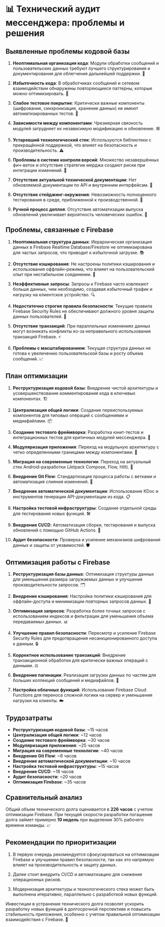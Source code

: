 # 📊 Технический аудит мессенджера: проблемы и решения

## Выявленные проблемы кодовой базы

1. **Неоптимальная организация кода**: Модули обработки сообщений и пользовательских данных требуют лучшего структурирования и документирования для облегчения дальнейшей поддержки. 🧩
   
2. **Избыточность кода**: В обработчиках сообщений и сетевом взаимодействии обнаружены повторяющиеся паттерны, которые можно оптимизировать. 🔄

3. **Слабое тестовое покрытие**: Критически важные компоненты (шифрование, синхронизация, хранение данных) не имеют автоматизированных тестов. 🚨

4. **Зависимости между компонентами**: Чрезмерная связность модулей затрудняет их независимую модификацию и обновление. 🕸️

5. **Устаревший технологический стек**: Используются библиотеки с прекращённой поддержкой, что влияет на безопасность и производительность. ⚠️

6. **Проблемы в системе контроля версий**: Множество незавершённых фич-веток и отсутствие стратегии мерджа создают риски при интеграции изменений. 🌿

7. **Отсутствие актуальной технической документации**: Нет обновляемой документации по API и внутренним интерфейсам. 📝

8. **Отсутствие стейджинг-окружения**: Невозможность полноценного тестирования в среде, приближенной к производственной. 🔬

9. **Ручной процесс деплоя**: Отсутствие автоматизации выпуска обновлений увеличивает вероятность человеческих ошибок. 🤖

## Проблемы, связанные с Firebase

1. **Неоптимальная структура данных**: Иерархическая организация данных в Firebase Realtime Database/Firestore не оптимизирована для частых запросов, что приводит к избыточной загрузке. 📚

2. **Отсутствие кэширования**: Не настроены политики кэширования и использования оффлайн-режима, что влияет на пользовательский опыт при нестабильном соединении. 📶

3. **Неэффективные запросы**: Запросы к Firebase часто извлекают больше данных, чем необходимо, создавая избыточный трафик и нагрузку на клиентское устройство. 🔍

4. **Недостаточно строгие правила безопасности**: Текущие правила Firebase Security Rules не обеспечивают должного уровня защиты данных пользователей. 🔐

5. **Отсутствие транзакций**: При параллельных изменениях данных могут возникать конфликты из-за неправильного использования транзакций Firebase. ⚡

6. **Проблемы с масштабированием**: Текущая структура данных не готова к увеличению пользовательской базы и росту объема сообщений. 📈

## План оптимизации

1. **Реструктуризация кодовой базы**: Внедрение чистой архитектуры и усовершенствование комментирования кода в ключевых компонентах. 🏗️

2. **Централизация общей логики**: Создание переиспользуемых компонентов для типовых операций с сообщениями и медиафайлами. 📦

3. **Создание тестового фреймворка**: Разработка юнит-тестов и интеграционных тестов для критичных модулей мессенджера. 🧪

4. **Модуляризация приложения**: Переход на модульную архитектуру с четко определенными границами между компонентами. 🧱

5. **Миграция на современные технологии**: Переход на актуальный стек Android-разработки (Jetpack Compose, Flow, Hilt). 🚀

6. **Внедрение Git Flow**: Стандартизация процесса работы с ветками и автоматизация слияния изменений. 🔄

7. **Внедрение автоматической документации**: Использование KDoc и инструментов генерации API-документации из кода. 📋

8. **Настройка тестовой инфраструктуры**: Создание отдельной среды для тестирования новых функций. 🛠️

9. **Внедрение CI/CD**: Автоматизация сборки, тестирования и выпуска обновлений с помощью GitHub Actions. 🔄

10. **Аудит безопасности**: Проверка и усиление механизмов шифрования данных и защиты от уязвимостей. 🛡️

## Оптимизация работы с Firebase

1. **Реструктуризация базы данных**: Оптимизация структуры данных для уменьшения размера загружаемых данных и улучшения производительности запросов. 🗂️

2. **Внедрение кэширования**: Настройка политики кэширования для оффлайн-доступа и минимизации повторных запросов данных. 💾

3. **Оптимизация запросов**: Разработка более точных запросов с использованием индексов и фильтрации для уменьшения объема передаваемых данных. 📊

4. **Улучшение правил безопасности**: Пересмотр и усиление Firebase Security Rules для предотвращения несанкционированного доступа к данным. 🔒

5. **Корректное использование транзакций**: Внедрение транзакционной обработки для критически важных операций с данными. ⚖️

6. **Внедрение пагинации**: Реализация загрузки данных по частям для больших коллекций сообщений и медиафайлов. 📄

7. **Настройка облачных функций**: Использование Firebase Cloud Functions для переноса сложной логики на сервер и уменьшения нагрузки на клиенты. ☁️

## Трудозатраты

- **Реструктуризация кодовой базы**: ~15 часов
- **Централизация общей логики**: ~12 часов
- **Создание тестового фреймворка**: ~30 часов
- **Модуляризация приложения**: ~25 часов
- **Миграция на современные технологии**: ~40 часов
- **Внедрение Git Flow**: ~6 часов
- **Внедрение автоматической документации**: ~10 часов
- **Настройка тестовой инфраструктуры**: ~15 часов
- **Внедрение CI/CD**: ~18 часов
- **Аудит безопасности**: ~20 часов
- **Оптимизация Firebase**: ~35 часов

## Сравнительный анализ

Общий объем технического долга оценивается в **226 часов** с учетом оптимизации Firebase. При текущей скорости разработки погашение долга займет примерно **10 недель** при выделении 30% рабочего времени команды. 📈

## Рекомендации по приоритизации

1. В первую очередь рекомендуется сфокусироваться на оптимизации Firebase и улучшении правил безопасности, так как это напрямую влияет на производительность и защиту данных.

2. Далее стоит внедрить CI/CD и автоматизацию для снижения операционных рисков.

3. Модернизация архитектуры и технологического стека может быть выполнена итеративно, параллельно с разработкой новых функций.

Инвестиции в устранение технического долга позволят ускорить разработку новых функций в долгосрочной перспективе и повысить стабильность приложения, особенно с учетом правильной оптимизации взаимодействия с Firebase. 🚀
